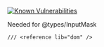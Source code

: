 [![Known Vulnerabilities](https://snyk.io/test/github/Sparticuz/dazser-payment-portal/badge.svg?targetFile=package.json)](https://snyk.io/test/github/Sparticuz/dazser-payment-portal?targetFile=package.json)

Needed for @types/InputMask
```
/// <reference lib="dom" />
```

